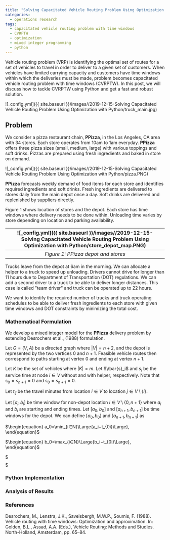 ```yaml
---
title: "Solving Capacitated Vehicle Routing Problem Using Optimization with Python"
categories:
  - operations research
tags:
  - capacitated vehicle routing problem with time windows
  - CVRPTW
  - optimization
  - mixed integer programming
  - python
--- 
```


Vehicle routing problem (VRP) is identifying the optimal set of routes for a set of 
vehicles to travel in order to deliver to a given 
set of customers. When vehicles have limited carrying capacity and 
customers have time windows within which the deliveries must be made, problem becomes
capacitated vehicle routing problem with time windows (CVRPTW). 
In this post, we will discuss how to tackle CVRPTW using Python and 
get a fast and robust solution.

![_config.yml]({{ site.baseurl }}/images//2019-12-15-Solving Capacitated Vehicle Routing Problem Using Optimization with Python/truck_main.jpg)

## Problem 

We consider a pizza restaurant chain, **PPizza**, in the Los Angeles, CA area with 34 stores. 
Each store operates from 10am to 1am everyday. **PPizza** offers three pizza sizes
(small, medium, large) with various toppings and soft drinks. Pizzas are prepared using fresh
ingredients and baked in store on demand. 

![_config.yml]({{ site.baseurl }}/images//2019-12-15-Solving Capacitated Vehicle Routing Problem Using Optimization with Python/pizza.PNG)

**PPizza** forecasts weekly demand of  food items for each store and identifies required ingredients
and soft drinks. Fresh ingredients are delivered to stores daily from the main depot once a day. 
Soft drinks are delivered and replenished by suppliers directly. 

Figure 1 shows location of stores and the depot. Each store has time windows where delivery needs to be
done within. Unloading time varies by store depending on location and parking availability. 

| ![_config.yml]({{ site.baseurl }}/images//2019-12-15-Solving Capacitated Vehicle Routing Problem Using Optimization with Python/store_depot_map.PNG) | 
|:--:| 
| *Figure 1: PPizza depot and stores* |

Trucks leave from the depot at 6am in the morning. We can allocate a helper to a truck to speed up
unloading. Drivers cannot drive for longer than 11 hours due to 
Department of Transportation (DOT) regulations.
We can add a second driver to a truck to be able to deliver longer distances. This case is called
"team driver" and truck can be operated up to 22 hours.

We want to identify the required number of trucks and truck operating schedules 
to be able to deliver
fresh ingredients to each store with given time windows and DOT constraints by minimizing the total cost. 

### Mathematical Formulation

We develop a mixed integer model for the **PPizza** delivery problem 
by extending Desrochers et al., (1988) formulation. 

Let $G=(V, A)$ be a directed graph where $|V|=n+2$, 
and the depot is represented by the two vertices $0$ and $n+1$. 
Feasible vehicle routes then correspond to paths starting at vertex $0$ and ending at vertex $n+1$.

Let $K$ be the set of vehicles where $|K|=m$. Let $\\bar{s}_i$ and $s_i$ be the service time 
at node $i\in V$ without and with helper, respectively. 
Note that $s_{0}=s_{n+1}=0$ and $s_0=s_{n+1}=0$. 
 
Let $t_{ij}$ be the travel minutes from location $i\in V$ to location $j\in V\setminus\{i\}$. 

Let $[a_i, b_i]$ be time window for non-depot location $i\in V\setminus\{0, n+1\}$ where 
$a_i$ and $b_i$ are starting and ending times. Let $[a_0, b_0]$ and $[a_{n+1}, b_{n+1}]$ be
time windows for the depot. We can define $[a_0, b_0]$ and $[a_{n+1}, b_{n+1}]$ as

$\begin{equation} 
 a_0=\min_{i∈N}\Large{a_i−t_{0i}\Large},
 \end{equation}$
 
$\begin{equation} 
 b_0=\max_{i∈N}\Large{b_i−t_{0i}\Large},
 \end{equation}$









$$$ $$$



### Python Implementation

### Analysis of Results


### References
Desrochers, M., Lenstra, J.K., Savelsbergh, M.W.P., Soumis, F. (1988). 
Vehicle routing with time windows: Optimization and approximation. 
In: Golden, B.L., Assad, A.A. (Eds.), 
Vehicle Routing: Methods and Studies. North-Holland, Amsterdam, pp. 65–84.
